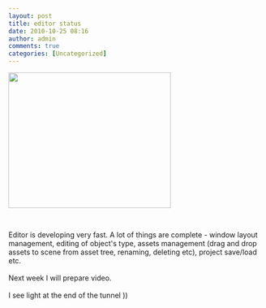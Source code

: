```yaml
---
layout: post
title: editor status
date: 2010-10-25 08:16
author: admin
comments: true
categories: [Uncategorized]
---
```

<a onblur="try {parent.deselectBloggerImageGracefully();} catch(e) {}" href="http://3.bp.blogspot.com/_LfYx03jjmdk/TMU_QBI7Q7I/AAAAAAAAA_w/moYgNnNnCDw/s1600/editor.jpg"><img style=" margin:0 10px 10px 0;cursor:pointer; cursor:hand;width: 320px; height: 267px;" src="http://3.bp.blogspot.com/_LfYx03jjmdk/TMU_QBI7Q7I/AAAAAAAAA_w/moYgNnNnCDw/s320/editor.jpg" border="0" alt="" id="BLOGGER_PHOTO_ID_5531897261710853042" /></a><br /><br /><br />Editor is developing very fast. A lot of things are complete - window layout management, editing of object's type, assets management (drag and drop assets to scene from asset tree, renaming, deleting etc), project save/load etc.<br /><br />Next week I will prepare video.<br /><br />I see light at the end of the tunnel ))
